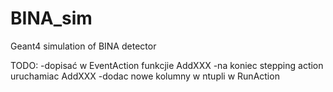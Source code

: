 # BINA_sim
Geant4 simulation of BINA detector

TODO:
-dopisać w EventAction funkcjie AddXXX
-na koniec stepping action uruchamiac AddXXX
-dodac nowe kolumny w ntupli w RunAction
